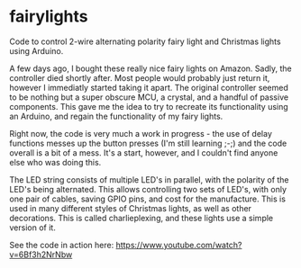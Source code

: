 # fairylights
Code to control 2-wire alternating polarity fairy light and Christmas lights using Arduino.

A few days ago, I bought these really nice fairy lights on Amazon. Sadly, the controller died shortly after. Most people would probably just return it, however I immediatly started taking it apart. The original controller seemed to be nothing but a super obscure MCU, a crystal, and a handful of passive components. This gave me the idea to try to recreate its functionality using an Arduino, and regain the functionality of my fairy lights.

Right now, the code is very much a work in progress - the use of delay functions messes up the button presses (I'm still learning ;-;) and the code overall is a bit of a mess. It's a start, however, and I couldn't find anyone else who was doing this.

The LED string consists of multiple LED's in parallel, with the polarity of the LED's being alternated. This allows controlling two sets of LED's, with only one pair of cables, saving GPIO pins, and cost for the manufacture. This is used in many different styles of Christmas lights, as well as other decorations. This is called charlieplexing, and these lights use a simple version of it.

See the code in action here: https://www.youtube.com/watch?v=6Bf3h2NrNbw
